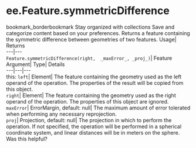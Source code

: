  
#  ee.Feature.symmetricDifference 
bookmark_borderbookmark Stay organized with collections  Save and categorize content based on your preferences.
Returns a feature containing the symmetric difference between geometries of two features. 
Usage| Returns  
---|---  
`Feature.symmetricDifference(right,  _maxError_, _proj_)`| Feature  
Argument| Type| Details  
---|---|---  
this: `left`| Element| The feature containing the geometry used as the left operand of the operation. The properties of the result will be copied from this object.  
`right`| Element| The feature containing the geometry used as the right operand of the operation. The properties of this object are ignored.  
`maxError`| ErrorMargin, default: null| The maximum amount of error tolerated when performing any necessary reprojection.  
`proj`| Projection, default: null| The projection in which to perform the operation. If not specified, the operation will be performed in a spherical coordinate system, and linear distances will be in meters on the sphere.  
Was this helpful?
